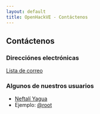 ```yaml
---
layout: default
title: OpenHackVE - Contáctenos
---
```


## Contáctenos



### Direcciónes electrónicas

[Lista de correo](https://groups.google.com/forum/?hl=es-419#!forum/vensec)


### Algunos de nuestros usuarios

* [Neftalí Yagua](http://neftaliyagua.dev.coderic.co.ve)
* Ejemplo: [@root](about.me)
